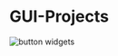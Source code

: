 # GUI-Projects
![button widgets](https://user-images.githubusercontent.com/81824956/115910029-f69ea900-a489-11eb-9542-c48eebf56e35.PNG)

